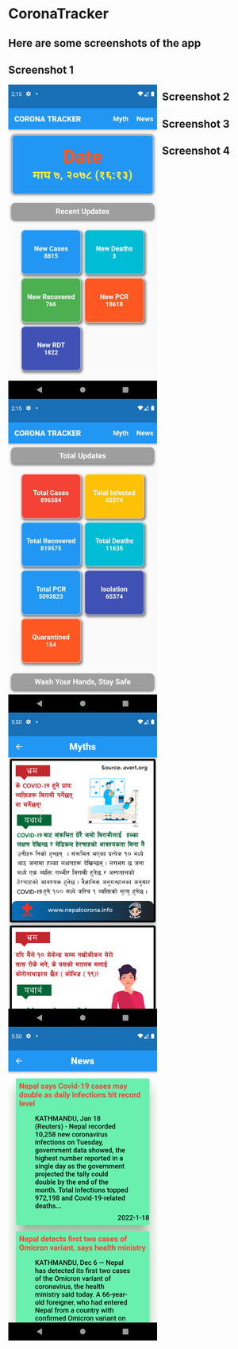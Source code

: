 # CoronaTracker

## Here are some screenshots of the app 

## Screenshot 1
<img src="Screenshot_1642840207.png" alt="Markdown Monster icon" style="float:left;margin-right:10px;" width="300" />

## Screenshot 2
<img src="Screenshot_1642840213.png" alt="Markdown Monster icon" style="float:left;margin-right:10px;" width="300" />

## Screenshot 3
<img src="Screenshot_1642939513.png" alt="Markdown Monster icon" style="float:left;margin-right:10px;" width="300" />

## Screenshot 4
<img src="Screenshot_1642939520.png" alt="Markdown Monster icon" style="float:left;margin-right:10px;" width="300" />
